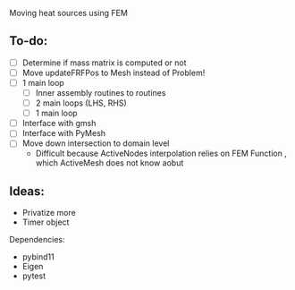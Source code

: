Moving heat sources using FEM

To-do:
------
- [ ] Determine if mass matrix is computed or not
- [ ] Move updateFRFPos to Mesh instead of Problem!
- [ ] 1 main loop
  - [ ] Inner assembly routines to routines
  - [ ] 2 main loops (LHS, RHS)
  - [ ] 1 main loop
- [ ] Interface with gmsh
- [ ] Interface with PyMesh
- [ ] Move down intersection to domain level
  - Difficult because ActiveNodes interpolation relies on FEM Function
  , which ActiveMesh does not know aobut

Ideas:
------
- Privatize more
- Timer object

Dependencies:

- pybind11
- Eigen
- pytest
